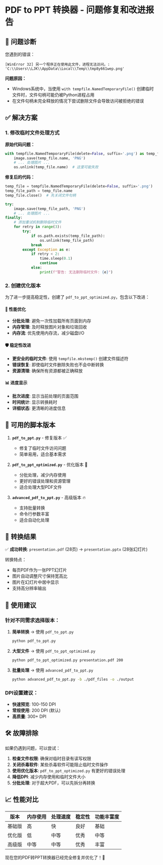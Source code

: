 # PDF to PPT 转换器 - 问题修复和改进报告

## 🐛 问题诊断

您遇到的错误：
```
[WinError 32] 另一个程序正在使用此文件，进程无法访问。: 'C:\\Users\\LJK\\AppData\\Local\\Temp\\tmp8y661wep.png'
```

**问题原因：**
- Windows系统中，当使用 `with tempfile.NamedTemporaryFile()` 创建临时文件时，文件句柄可能仍被Python进程占用
- 在文件句柄未完全释放的情况下尝试删除文件会导致访问被拒绝的错误

## ✅ 解决方案

### 1. 修改临时文件处理方式

**原始代码问题：**
```python
with tempfile.NamedTemporaryFile(delete=False, suffix='.png') as temp_file:
    image.save(temp_file.name, 'PNG')
    # ... 处理图片 ...
    os.unlink(temp_file.name)  # 这里可能失败
```

**修复后的代码：**
```python
temp_file = tempfile.NamedTemporaryFile(delete=False, suffix='.png')
temp_file_path = temp_file.name
temp_file.close()  # 先关闭文件句柄

try:
    image.save(temp_file_path, 'PNG')
    # ... 处理图片 ...
finally:
    # 添加重试机制删除临时文件
    for retry in range(3):
        try:
            if os.path.exists(temp_file_path):
                os.unlink(temp_file_path)
            break
        except Exception as e:
            if retry < 2:
                time.sleep(0.1)
                continue
            else:
                print(f"警告: 无法删除临时文件: {e}")
```

### 2. 创建优化版本

为了进一步提高稳定性，创建了 `pdf_to_ppt_optimized.py`，包含以下改进：

#### 🚀 性能优化
- **分批处理**: 避免一次性加载所有页面到内存
- **内存管理**: 及时释放图片对象和垃圾回收
- **内存流**: 优先使用内存流，减少磁盘I/O

#### 🛡️ 稳定性改进
- **更安全的临时文件**: 使用 `tempfile.mkstemp()` 创建文件描述符
- **错误恢复**: 即使临时文件删除失败也不会中断转换
- **资源清理**: 确保所有资源都被正确释放

#### 📊 进度显示
- **批次进度**: 显示当前处理的页面范围
- **时间统计**: 显示转换耗时
- **详细状态**: 更清晰的进度信息

## 📁 可用的脚本版本

1. **`pdf_to_ppt.py`** - 修复版本 ✅
   - 修复了临时文件访问问题
   - 简单易用，适合基本需求

2. **`pdf_to_ppt_optimized.py`** - 优化版本 🚀
   - 分批处理，减少内存使用
   - 更好的错误处理和资源管理
   - 适合处理大型PDF文件

3. **`advanced_pdf_to_ppt.py`** - 高级版本 🔥
   - 支持批量转换
   - 命令行参数丰富
   - 适合自动化处理

## 🎯 转换结果

✅ **成功转换**: `presentation.pdf` (28页) → `presentation.pptx` (28张幻灯片)

转换特点：
- 每页PDF作为一张PPT幻灯片
- 图片自动调整尺寸保持宽高比
- 图片在幻灯片中居中显示
- 支持高分辨率输出

## 🔧 使用建议

### 针对不同需求选择版本：

1. **简单转换** → 使用 `pdf_to_ppt.py`
   ```bash
   python pdf_to_ppt.py
   ```

2. **大型文件** → 使用 `pdf_to_ppt_optimized.py`
   ```bash
   python pdf_to_ppt_optimized.py presentation.pdf 200
   ```

3. **批量处理** → 使用 `advanced_pdf_to_ppt.py`
   ```bash
   python advanced_pdf_to_ppt.py -b ./pdf_files -o ./output
   ```

### DPI设置建议：
- **快速预览**: 100-150 DPI
- **常规使用**: 200 DPI (默认)
- **高质量**: 300+ DPI

## 🛠️ 故障排除

如果仍遇到问题，可以尝试：

1. **检查文件权限**: 确保对临时目录有读写权限
2. **关闭杀毒软件**: 某些杀毒软件可能阻止临时文件操作
3. **使用优化版本**: `pdf_to_ppt_optimized.py` 有更好的错误处理
4. **降低DPI**: 减少内存使用和临时文件大小
5. **分批处理**: 对于超大PDF，可以先拆分再转换

## 📈 性能对比

| 版本 | 内存使用 | 处理速度 | 稳定性 | 功能丰富度 |
|------|----------|----------|--------|------------|
| 基础版 | 高 | 快 | 良好 | 基础 |
| 优化版 | 低 | 中等 | 优秀 | 中等 |
| 高级版 | 中等 | 中等 | 优秀 | 丰富 |

现在您的PDF转PPT转换器已经完全修复并优化了！🎉
